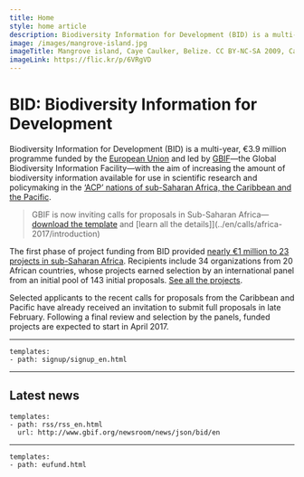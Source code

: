```yaml
---
title: Home
style: home article
description: Biodiversity Information for Development (BID) is a multi-year programme funded by the European Union and led by GBIF. Its aim is to increase the amount of biodiversity information available for use in scientific research and policymaking in the ‘ACP’ nations of sub-Saharan Africa, the Caribbean and the Pacific.
image: /images/mangrove-island.jpg
imageTitle: Mangrove island, Caye Caulker, Belize. CC BY-NC-SA 2009, CameliaTWU.
imageLink: https://flic.kr/p/6VRgVD
---
```

BID: Biodiversity Information for Development
===================

Biodiversity Information for Development (BID) is a multi-year, €3.9 million programme funded by the [European Union](http://europa.eu) and led by [GBIF](http://gbif.org)—the Global Biodiversity Information Facility—with the aim of increasing the amount of biodiversity information available for use in scientific research and policymaking in the [‘ACP’ nations of sub-Saharan Africa, the Caribbean and the Pacific](http://www.acp.int/content/secretariat-acp).

> GBIF is now inviting calls for proposals in Sub-Saharan Africa—[download the template](/raw/BID-Concept-Note-Template-Africa-2017.docx) and [learn all the details]](../en/calls/africa-2017/introduction)

The first phase of project funding from BID provided [nearly €1 million to 23 projects in sub-Saharan Africa](http://www.gbif.org/newsroom/news/first-bid-grants-for-africa). Recipients include 34 organizations from 20 African countries, whose projects earned selection by an international panel from an initial pool of 143 initial proposals. [See all the projects](http://www.gbif.org/programme/bid/all-projects).

Selected applicants to the recent calls for proposals from the Caribbean and Pacific have already received an invitation to submit full proposals in late February. Following a final review and selection by the panels, funded projects are expected to start in April 2017. 

-----------------

```styledYaml
templates:
- path: signup/signup_en.html
```

-----------------

Latest news
-------------------

```styledYaml
templates:
- path: rss/rss_en.html
  url: http://www.gbif.org/newsroom/news/json/bid/en
```
-------


```styledYaml
templates:
- path: eufund.html
```


